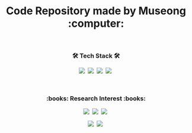 <h1 align="center">Code Repository made by Museong :computer:</h1>

<p>&nbsp</p>

<h3 align="center"><g-emoji class="g-emoji" alias="hammer_and_wrench" fallback-src="https://github.githubassets.com/images/icons/emoji/unicode/1f6e0.png">🛠</g-emoji> Tech Stack <g-emoji class="g-emoji" alias="hammer_and_wrench" fallback-src="https://github.githubassets.com/images/icons/emoji/unicode/1f6e0.png">🛠</g-emoji></h3>

<p align="center">
<img src="https://img.shields.io/badge/Python-3766AB?style=flat-square&logo=Python&logoColor=white"/></a>&nbsp
<img src="https://img.shields.io/badge/Keras-d14836?style=flat-square&logo=keras&logoColor=white"/></a>&nbsp
<img src="https://img.shields.io/badge/Tensorflow-ffb13b?style=flat-square&logo=tensorflow&logoColor=white"/></a>&nbsp
<img src="https://img.shields.io/badge/Pytorch-DB3552?style=flat-square&logo=pytorch&logoColor=white"/></a>&nbsp
</p>

<p>&nbsp</p>

<h3 align="center">:books: Research Interest :books:</h3>

<p align="center">
<img src="https://img.shields.io/badge/Nature Language Processing-ff3333?style=flasfic&logoColor=white"/></a>&nbsp
<img src="https://img.shields.io/badge/Image Processing-3333ff?style=flasfic&logoColor=white"/></a>&nbsp
<img src="https://img.shields.io/badge/Multi Modal Deep Learning-66ff66?style=flasfic&logoColor=black"/></a>&nbsp
</p>
<p align="center">
<img src="https://img.shields.io/badge/Deep Learning-ffff33?style=flasfic&logoColor=white"/></a>&nbsp
<img src="https://img.shields.io/badge/Data Science-cc33cc?style=flasfic&logoColor=black"/></a>&nbsp
</p>

<p>&nbsp</p>

<!--
**mu-seong/mu-seong** is a ✨ _special_ ✨ repository because its `README.md` (this file) appears on your GitHub profile.

Here are some ideas to get you started:

- 🔭 I’m currently working on ...
- 🌱 I’m currently learning ...
- 👯 I’m looking to collaborate on ...
- 🤔 I’m looking for help with ...
- 💬 Ask me about ...
- 📫 How to reach me: ...
- 😄 Pronouns: ...
- ⚡ Fun fact: ...
-->
